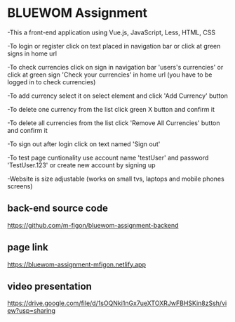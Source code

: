 # BLUEWOM Assignment

-This a front-end application using Vue.js, JavaScript, Less, HTML, CSS

-To login or register click on text placed in navigation bar or click at green signs in home url

-To check currencies click on sign in navigation bar 'users's currencies' or click at green sign 'Check your currencies' in home url (you have to be logged in to check currencies)

-To add currency select it on select element and click 'Add Currency' button

-To delete one currency from the list click green X button and confirm it

-To delete all currencies from the list click 'Remove All Currencies' button and confirm it

-To sign out after login click on text named 'Sign out'

-To test page cuntionality use account name 'testUser' and password 'TestUser.123' or create new account by signing up

-Website is size adjustable (works on small tvs, laptops and mobile phones screens)

## back-end source code

https://github.com/m-figon/bluewom-assignment-backend

## page link

https://bluewom-assignment-mfigon.netlify.app

## video presentation

https://drive.google.com/file/d/1sOQNki1nGx7ueXTOXRJwFBHSKin8zSsh/view?usp=sharing
